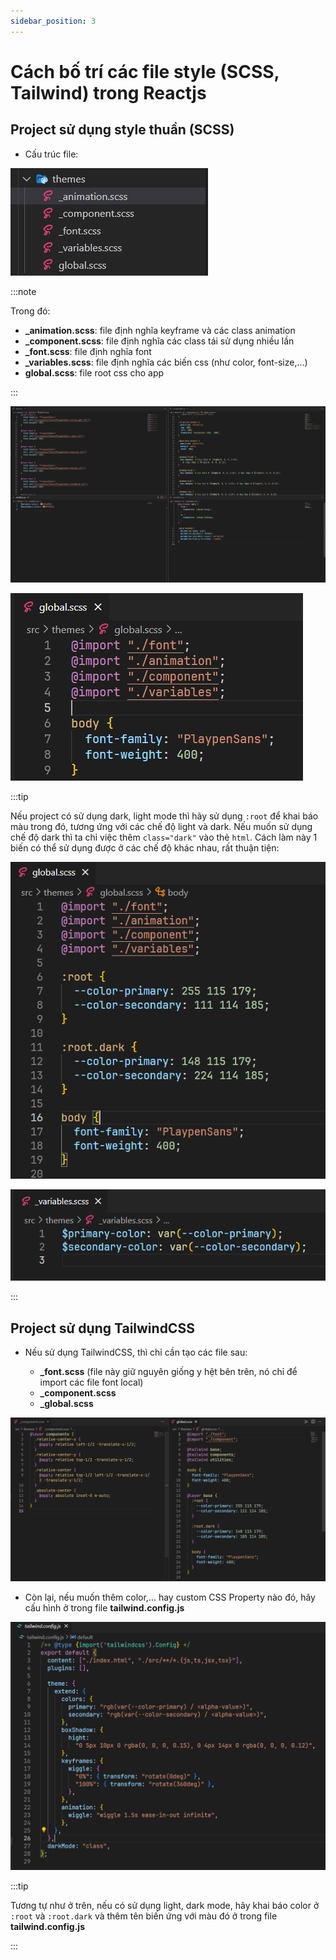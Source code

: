 ```yaml
---
sidebar_position: 3
---
```


# Cách bố trí các file style (SCSS, Tailwind) trong Reactjs

## Project sử dụng style thuần (SCSS)

- Cấu trúc file:

![1701360671779](image/themes-instruction/1701360671779.png)

:::note

Trong đó:

- **\_animation.scss**: file định nghĩa keyframe và các class animation
- **\_component.scss**: file định nghĩa các class tái sử dụng nhiều lần
- **\_font.scss**: file định nghĩa font
- **\_variables.scss**: file định nghĩa các biến css (như color, font-size,...)
- **global.scss**: file root css cho app

:::

![1701361624297](image/themes-instruction/1701361624297.png)

![1701361824784](image/themes-instruction/1701361824784.png)

:::tip

Nếu project có sử dụng dark, light mode thì hãy sử dụng `:root` để khai báo màu trong đó, tương ứng với các chế độ light và dark. Nếu muốn sử dụng chế độ dark thì ta chỉ việc thêm `class="dark"` vào thẻ `html`. Cách làm này 1 biến có thể sử dụng được ở các chế độ khác nhau, rất thuận tiện:

![1701362024619](image/themes-instruction/1701362024619.png)

![1701362151978](image/themes-instruction/1701362151978.png)

:::

## Project sử dụng TailwindCSS

- Nếu sử dụng TailwindCSS, thì chỉ cần tạo các file sau:

  - **\_font.scss** (file này giữ nguyên giống y hệt bên trên, nó chỉ để import các file font local)
  - **\_component.scss**
  - **\_global.scss**

![1701363911756](image/themes-instruction/1701363911756.png)

- Còn lại, nếu muốn thêm color,... hay custom CSS Property nào đó, hãy cấu hình ở trong file **tailwind.config.js**

![1701363984703](image/themes-instruction/1701363984703.png)

:::tip

Tương tự như ở trên, nếu có sử dụng light, dark mode, hãy khai báo color ở `:root` và `:root.dark` và thêm tên biến ứng với màu đó ở trong file **tailwind.config.js**

:::
